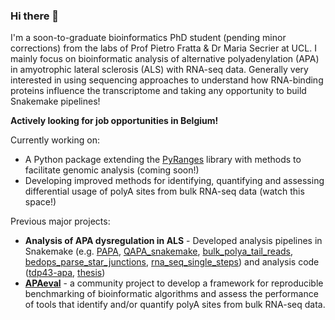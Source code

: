 ### Hi there 👋

I'm a soon-to-graduate bioinformatics PhD student (pending minor corrections) from the labs of Prof Pietro Fratta & Dr Maria Secrier at UCL. I mainly focus on bioinformatic analysis of alternative polyadenylation (APA) in amyotrophic lateral sclerosis (ALS) with RNA-seq data.  Generally very interested in using sequencing approaches to understand how RNA-binding proteins influence the transcriptome and taking any opportunity to build Snakemake pipelines!

**Actively looking for job opportunities in Belgium!**

Currently working on:
 - A Python package extending the [PyRanges](https://github.com/pyranges/pyranges) library with methods to facilitate genomic analysis (coming soon!)
-  Developing improved methods for identifying, quantifying and assessing differential usage of polyA sites from bulk RNA-seq data (watch this space!)


Previous major projects:
- **Analysis of APA dysregulation in ALS** - Developed analysis pipelines in Snakemake (e.g. [PAPA](https://github.com/frattalab/PAPA), [QAPA_snakemake](https://github.com/frattalab/QAPA_snakemake), [bulk_polya_tail_reads](https://github.com/SamBryce-Smith/bulk_polyatail_reads), [bedops_parse_star_junctions](https://github.com/SamBryce-Smith/bedops_parse_star_junctions), [rna_seq_single_steps](https://github.com/frattalab/rna_seq_single_steps)) and analysis code ([tdp43-apa](https://github.com/frattalab/tdp43-apa), [thesis](https://github.com/SamBryce-Smith/thesis))
- **[APAeval](https://github.com/iRNA-COSI/APAeval)** - a community project to develop a framework for reproducible benchmarking of bioinformatic algorithms and assess the performance of tools that identify and/or quantify polyA sites from bulk RNA-seq data.

<!--
**SamBryce-Smith/SamBryce-Smith** is a ✨ _special_ ✨ repository because its `README.md` (this file) appears on your GitHub profile.

Here are some ideas to get you started:



- 🔭 I’m currently working on ...
- 🌱 I’m currently learning ...
- 👯 I’m looking to collaborate on ...
- 🤔 I’m looking for help with ...
- 💬 Ask me about ...
- 📫 How to reach me: ...
- 😄 Pronouns: ...
- ⚡ Fun fact: ...
-->
